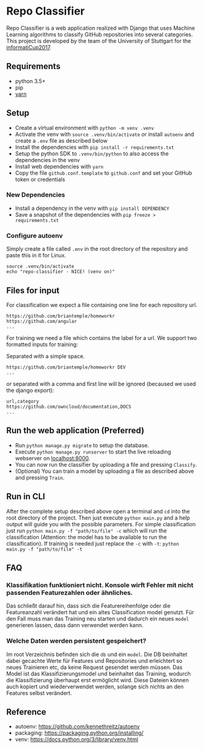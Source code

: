 # Repo Classifier
Repo Classifier is a web application realized with Django that uses Machine Learning algorithms to classify GitHub 
repositories into several categories. This project is developed by the team of the University of Stuttgart for the 
[informatiCup2017](https://github.com/InformatiCup/InformatiCup2017/).


## Requirements
- python 3.5+
- pip
- [yarn](https://yarnpkg.com/en/docs/install)

## Setup
- Create a virtual environment with `python -m venv .venv`
- Activate the venv with `source .venv/bin/activate` or install `autoenv` and create a `.env` file as described below
- Install the dependencies with `pip install -r requirements.txt`
- Setup the python SDK to `.venv/bin/python` to also access the dependencies in the venv
- Install web dependencies with `yarn`
- Copy the file `github.conf.template` to `github.conf` and set your GitHub token or credentials

### New Dependencies
- Install a dependency in the venv with `pip install DEPENDENCY`
- Save a snapshot of the dependencies with `pip freeze > requirements.txt`

### Configure autoenv
Simply create a file called `.env` in the root directory of the repository and paste this in it for Linux.
```
source .venv/bin/activate
echo "repo-classifier - NICE! (venv on)"
```

## Files for input
For classification we expect a file containing one line for each repository url.
```
https://github.com/briantemple/homeworkr
https://github.com/angular
...
```

For training we need a file which contains the label for a url.
We support two formatted inputs for training:

Separated with a simple space.
```
https://github.com/briantemple/homeworkr DEV
...
```

or separated with a comma and first line will be ignored (becaused we used the django export):
```
url,category
https://github.com/owncloud/documentation,DOCS
...
```

## Run the web application (Preferred)
- Run `python manage.py migrate` to setup the database.
- Execute `python manage.py runserver` to start the live reloading webserver on [localhost:8000](http://localhost:8000/).
- You can now run the classifier by uploading a file and pressing `Classify`.
- (Optional) You can train a model by uploading a file as described above and pressing `Train`.

## Run in CLI
After the complete setup described above open a terminal and `cd` into the root directory of the project.
Then just execute `python main.py` and a help output will guide you with the possible parameters.
For simple classification just run `python main.py -f "path/to/file" -c` which will run the classification (Attention: the model has to be available to run the classification).
If training is needed just replace the `-c` with `-t`: `python main.py -f "path/to/file" -t`

## FAQ

### Klassifikation funktioniert nicht. Konsole wirft Fehler mit nicht passenden Featurezahlen oder ähnliches.
Das schließt darauf hin, dass sich die Featurereihenfolge oder die Featureanzahl verändert hat und ein altes Classification model genutzt. Für den Fall muss man das Training neu starten und dadurch ein neues `model` generieren lassen, dass dann verwendet werden kann.

### Welche Daten werden persistent gespeichert?
Im root Verzeichnis befinden sich die `db` und ein `model`.
Die DB beinhaltet dabei gecachte Werte für Features und Repositories und erleichtert so neues Trainieren etc, da keine Request gesendet werden müssen.
Das Model ist das Klassifizierungsmodel und beinhaltet das Training, wodurch die Klassifizierung überhaupt erst ermöglicht wird.
Diese Dateien können auch kopiert und wiederverwendet werden, solange sich nichts an den Features selbst verändert.

## Reference
- autoenv: https://github.com/kennethreitz/autoenv
- packaging: https://packaging.python.org/installing/
- venv: https://docs.python.org/3/library/venv.html
